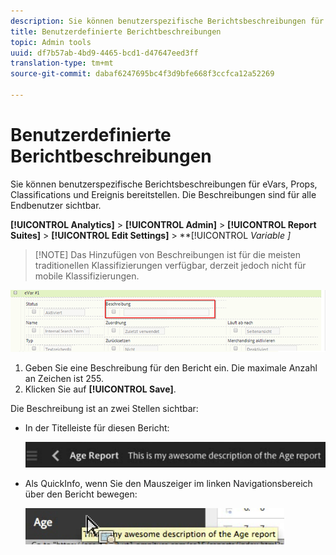 ```yaml
---
description: Sie können benutzerspezifische Berichtsbeschreibungen für eVars, Props, Classifications und Ereignis bereitstellen. Die Beschreibungen sind für alle Endbenutzer sichtbar.
title: Benutzerdefinierte Berichtbeschreibungen
topic: Admin tools
uuid: df7b57ab-4bd9-4465-bcd1-d47647eed3ff
translation-type: tm+mt
source-git-commit: dabaf6247695bc4f3d9bfe668f3ccfca12a52269

---
```



# Benutzerdefinierte Berichtbeschreibungen

Sie können benutzerspezifische Berichtsbeschreibungen für eVars, Props, Classifications und Ereignis bereitstellen. Die Beschreibungen sind für alle Endbenutzer sichtbar.

**[!UICONTROL Analytics]** > **[!UICONTROL Admin]** > **[!UICONTROL Report Suites]** > **[!UICONTROL Edit Settings]** > **[!UICONTROL *Variable *]**

>[!NOTE] Das Hinzufügen von Beschreibungen ist für die meisten traditionellen Klassifizierungen verfügbar, derzeit jedoch nicht für mobile Klassifizierungen.

![](assets/report_descriptions.png)

1. Geben Sie eine Beschreibung für den Bericht ein. Die maximale Anzahl an Zeichen ist 255.
1. Klicken Sie auf **[!UICONTROL Save]**.

Die Beschreibung ist an zwei Stellen sichtbar:

* In der Titelleiste für diesen Bericht:

   ![](assets/report_description_2.png)

* Als QuickInfo, wenn Sie den Mauszeiger im linken Navigationsbereich über den Bericht bewegen:

   ![](assets/report_description_3.png)


